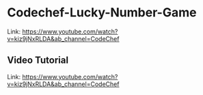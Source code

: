 # Codechef-Lucky-Number-Game
Link: https://www.youtube.com/watch?v=kiz9jNxRLDA&ab_channel=CodeChef
## Video Tutorial
Link: https://www.youtube.com/watch?v=kiz9jNxRLDA&ab_channel=CodeChef
